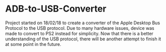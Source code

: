 # ADB-to-USB-Converter
Project started on 18/02/18 to create a converter of the Apple Desktop Bus Protocol to the USB protocol. Due to many hardware issues, device was made to convert to PS2 instead for simplicity. Now that there is a better understanding of the USB protocol, there will be another attempt to finish it at some point in the future.

